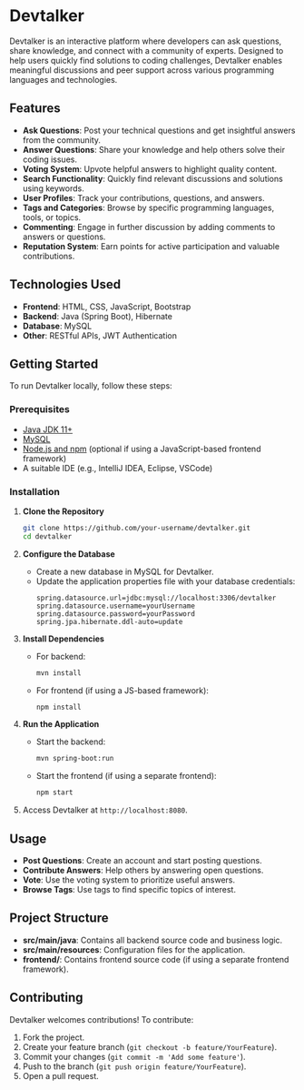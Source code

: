 # Devtalker

Devtalker is an interactive platform where developers can ask questions, share knowledge, and connect with a community of experts. Designed to help users quickly find solutions to coding challenges, Devtalker enables meaningful discussions and peer support across various programming languages and technologies.

## Features

- **Ask Questions**: Post your technical questions and get insightful answers from the community.
- **Answer Questions**: Share your knowledge and help others solve their coding issues.
- **Voting System**: Upvote helpful answers to highlight quality content.
- **Search Functionality**: Quickly find relevant discussions and solutions using keywords.
- **User Profiles**: Track your contributions, questions, and answers.
- **Tags and Categories**: Browse by specific programming languages, tools, or topics.
- **Commenting**: Engage in further discussion by adding comments to answers or questions.
- **Reputation System**: Earn points for active participation and valuable contributions.

## Technologies Used

- **Frontend**: HTML, CSS, JavaScript, Bootstrap
- **Backend**: Java (Spring Boot), Hibernate
- **Database**: MySQL
- **Other**: RESTful APIs, JWT Authentication

## Getting Started

To run Devtalker locally, follow these steps:

### Prerequisites

- [Java JDK 11+](https://www.oracle.com/java/technologies/javase-jdk11-downloads.html)
- [MySQL](https://www.mysql.com/downloads/)
- [Node.js and npm](https://nodejs.org/) (optional if using a JavaScript-based frontend framework)
- A suitable IDE (e.g., IntelliJ IDEA, Eclipse, VSCode)

### Installation

1. **Clone the Repository**
    ```bash
    git clone https://github.com/your-username/devtalker.git
    cd devtalker
    ```

2. **Configure the Database**
    - Create a new database in MySQL for Devtalker.
    - Update the application properties file with your database credentials:
      ```properties
      spring.datasource.url=jdbc:mysql://localhost:3306/devtalker
      spring.datasource.username=yourUsername
      spring.datasource.password=yourPassword
      spring.jpa.hibernate.ddl-auto=update
      ```

3. **Install Dependencies**
    - For backend:
      ```bash
      mvn install
      ```
    - For frontend (if using a JS-based framework):
      ```bash
      npm install
      ```

4. **Run the Application**
    - Start the backend:
      ```bash
      mvn spring-boot:run
      ```
    - Start the frontend (if using a separate frontend):
      ```bash
      npm start
      ```

5. Access Devtalker at `http://localhost:8080`.

## Usage

- **Post Questions**: Create an account and start posting questions.
- **Contribute Answers**: Help others by answering open questions.
- **Vote**: Use the voting system to prioritize useful answers.
- **Browse Tags**: Use tags to find specific topics of interest.

## Project Structure

- **src/main/java**: Contains all backend source code and business logic.
- **src/main/resources**: Configuration files for the application.
- **frontend/**: Contains frontend source code (if using a separate frontend framework).
  
## Contributing

Devtalker welcomes contributions! To contribute:

1. Fork the project.
2. Create your feature branch (`git checkout -b feature/YourFeature`).
3. Commit your changes (`git commit -m 'Add some feature'`).
4. Push to the branch (`git push origin feature/YourFeature`).
5. Open a pull request.



